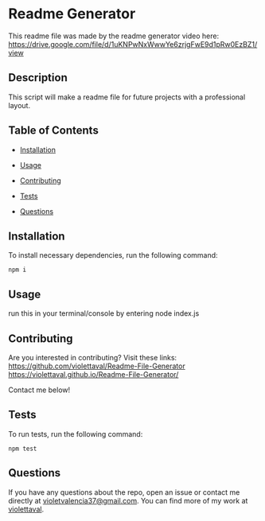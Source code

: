 # Readme Generator
This readme file was made by the readme generator video here: https://drive.google.com/file/d/1uKNPwNxWwwYe6zrjgFwE9d1pRw0EzBZ1/view

## Description

This script will make a readme file for future projects with a professional layout.

## Table of Contents 

* [Installation](#installation)

* [Usage](#usage)

* [Contributing](#contributing)

* [Tests](#tests)

* [Questions](#questions)

## Installation

To install necessary dependencies, run the following command:

```
npm i
```

## Usage

run this in your terminal/console by entering node index.js


  
## Contributing

Are you interested in contributing? 
Visit these links:
https://github.com/violettaval/Readme-File-Generator
https://violettaval.github.io/Readme-File-Generator/ 

Contact me below!

## Tests

To run tests, run the following command:

```
npm test
```

## Questions

If you have any questions about the repo, open an issue or contact me directly at violetvalencia37@gmail.com. You can find more of my work at [violettaval](https://github.com/violettaval/).

